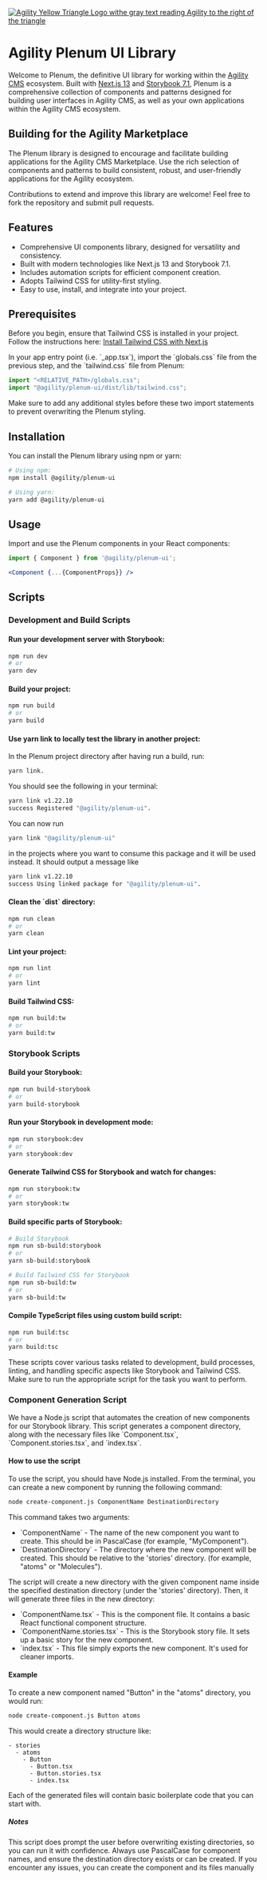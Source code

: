 
[![Agility Yellow Triangle Logo withe gray text reading Agility to the right of the triangle](https://cdn.agilitycms.com/content-manager/images/logos/agility-logo-storybook-350.png)](https://agilitycms.com/)
# Agility Plenum UI Library 

Welcome to Plenum, the definitive UI library for working within the [Agility CMS](https://www.agilitycms.com/) ecosystem. Built with [Next.js 13](https://nextjs.org/) and [Storybook 7.1](https://storybook.js.org/), Plenum is a comprehensive collection of components and patterns designed for building user interfaces in Agility CMS, as well as your own applications within the Agility CMS ecosystem.


## Building for the Agility Marketplace

The Plenum library is designed to encourage and facilitate building applications for the Agility CMS Marketplace. Use the rich selection of components and patterns to build consistent, robust, and user-friendly applications for the Agility ecosystem.

Contributions to extend and improve this library are welcome! Feel free to fork the repository and submit pull requests.

## Features

- Comprehensive UI components library, designed for versatility and consistency.
- Built with modern technologies like Next.js 13 and Storybook 7.1.
- Includes automation scripts for efficient component creation.
- Adopts Tailwind CSS for utility-first styling.
- Easy to use, install, and integrate into your project.
  
## Prerequisites

Before you begin, ensure that Tailwind CSS is installed in your project. Follow the instructions here: [Install Tailwind CSS with Next.js](https://tailwindcss.com/docs/guides/nextjs)

In your app entry point (i.e. \`_app.tsx\`), import the \`globals.css\` file from the previous step, and the \`tailwind.css\` file from Plenum:

```jsx
import "<RELATIVE_PATH>/globals.css";
import "@agility/plenum-ui/dist/lib/tailwind.css";
```

Make sure to add any additional styles before these two import statements to prevent overwriting the Plenum styling.

## Installation

You can install the Plenum library using npm or yarn:

```bash
# Using npm:
npm install @agility/plenum-ui

# Using yarn:
yarn add @agility/plenum-ui
```

## Usage

Import and use the Plenum components in your React components:

```jsx
import { Component } from '@agility/plenum-ui';

<Component {...{ComponentProps}} />
```

## Scripts

### Development and Build Scripts


#### Run your development server with Storybook:

```bash
npm run dev
# or
yarn dev
```

#### Build your project:

```bash
npm run build
# or
yarn build
```

#### Use yarn link to locally test the library in another project:

In the Plenum project directory after having run a build, run:
 ```bash 
yarn link.
```
You should see the following in your terminal: 
```bash
yarn link v1.22.10 
success Registered "@agility/plenum-ui".
```
You can now run 
```bash 
yarn link "@agility/plenum-ui"
```
in the projects where you want to consume this package and it will be used instead. It should output a message like 
```bash
yarn link v1.22.10
success Using linked package for "@agility/plenum-ui".
```

#### Clean the \`dist\` directory:

```bash
npm run clean
# or
yarn clean
```

#### Lint your project:

```bash
npm run lint
# or
yarn lint
```

#### Build Tailwind CSS:

```bash
npm run build:tw
# or
yarn build:tw
```

### Storybook Scripts

#### Build your Storybook:

```bash
npm run build-storybook
# or
yarn build-storybook
```

#### Run your Storybook in development mode:

```bash
npm run storybook:dev
# or
yarn storybook:dev
```

#### Generate Tailwind CSS for Storybook and watch for changes:

```bash
npm run storybook:tw
# or
yarn storybook:tw
```

#### Build specific parts of Storybook:

```bash
# Build Storybook
npm run sb-build:storybook
# or
yarn sb-build:storybook

# Build Tailwind CSS for Storybook
npm run sb-build:tw
# or
yarn sb-build:tw
```

#### Compile TypeScript files using custom build script:

```bash
npm run build:tsc
# or
yarn build:tsc
```

These scripts cover various tasks related to development, build processes, linting, and handling specific aspects like Storybook and Tailwind CSS. Make sure to run the appropriate script for the task you want to perform.


### Component Generation Script

We have a Node.js script that automates the creation of new components for our Storybook library. This script generates a component directory, along with the necessary files like \`Component.tsx\`, \`Component.stories.tsx\`, and \`index.tsx\`.

#### How to use the script

To use the script, you should have Node.js installed. From the terminal, you can create a new component by running the following command:

```bash
node create-component.js ComponentName DestinationDirectory
```

This command takes two arguments:

- \`ComponentName\` - The name of the new component you want to create. This should be in PascalCase (for example, "MyComponent").
- \`DestinationDirectory\` - The directory where the new component will be created. This should be relative to the 'stories' directory. (for example, "atoms" or "Molecules").

The script will create a new directory with the given component name inside the specified destination directory (under the 'stories' directory). Then, it will generate three files in the new directory:

- \`ComponentName.tsx\` - This is the component file. It contains a basic React functional component structure.
- \`ComponentName.stories.tsx\` - This is the Storybook story file. It sets up a basic story for the new component.
- \`index.tsx\` - This file simply exports the new component. It's used for cleaner imports.

#### Example

To create a new component named "Button" in the "atoms" directory, you would run:

```bash
node create-component.js Button atoms
```

This would create a directory structure like:

```
- stories
  - atoms
    - Button
      - Button.tsx
      - Button.stories.tsx
      - index.tsx
```

Each of the generated files will contain basic boilerplate code that you can start with.

##### Notes

This script does prompt the user before overwriting existing directories, so you can run it with confidence. Always use PascalCase for component names, and ensure the destination directory exists or can be created. If you encounter any issues, you can create the component and its files manually
